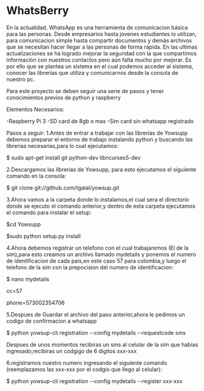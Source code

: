 # WhatsBerry

En la actualidad, WhatsApp es una herramienta de comunicacion básica para las personas. Desde empresarios hasta jovenes estudiantes lo utilizan, para comunicacion simple hasta compartir documentos y demás archivos que se necesitan hacer llegar a las personas de forma rápida. En las ultimas actualizaciones se ha logrado mejorar la seguridad con la que compartimos información con nuestros contactos pero aún falta mucho por mejorar. Es por ello que se plantea un sistema en el cual podemos acceder al sistema, conocer las librerías que utiliza y comunicarnos desde la consola de nuestro pc.

Para este proyecto se deben seguir una serie de pasos y tener conocimientos previos de python y raspberry

Elementos Necesarios:

-Raspberry Pi 3
-SD card de 8gb o mas
-Sim card sin whatsapp registrado

Pasos a seguir:
1.Antes de entrar a trabajar con las librerias de Yowsupp debemos preparar el entorno de trabajo instalando python y buscando las          librerias necesarias,para lo cual ejecutamos:

$ sudo apt-get install git python-dev libncurses5-dev

2.Descargamos las librerias de Yowsupp, para esto ejecutamos el siguiente comando en la consola:

$ git clone git://github.com/tgalal/yowsup.git

3.Ahora vamos a la carpeta donde lo instalamos,el cual sera el directorio donde se ejecuto el comando anterior,y dentro de esta carpeta ejecutamos el comando para instalar el setup:

$cd Yowsupp

$sudo python setup.py install

4.Ahora debemos registrar un telefono con el cual trabajaremos (El de la sim),para esto creamos un archivo llamado mydetails y ponemos el numero de identificacion de cada pais,en este caso 57 para colombia,y luego el telefono de la sim con la prepocision del numero de identificacion:

$ nano mydetails

cc=57

phone=573002354706

5.Despues de Guardar el archivo del paso anterior,ahora le pedimos un codigo de confirmacion a whatsapp

$ python yowsup-cli registration --config mydetails --requestcode sms

Despues de unos momentos recibiras un sms al celular de la sim que habias ingresado,recibiras un codgigo de 6 digitos xxx-xxx

6.registramos nuestro numero ingresando el siguiente comando (reemplazamos las xxx-xxx por el codgio que llego al celular):

$ python yowsup-cli registration --config mydetails --register xxx-xxx





